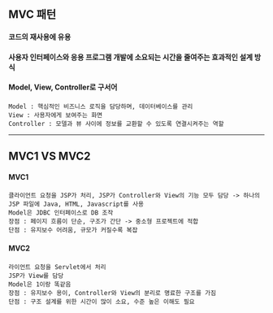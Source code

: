 ## MVC 패턴
#### 코드의 재사용에 유용
#### 사용자 인터페이스와 응용 프로그램 개발에 소요되는 시간을 줄여주는 효과적인 설계 방식
#### Model, View, Controller로 구서어
    Model : 핵심적인 비즈니스 로직을 담당하며, 데이터베이스를 관리
    View : 사용자에게 보여주는 화면
    Controller : 모델과 뷰 사이에 정보를 교환할 수 있도록 연결시켜주는 역할
---
## MVC1 VS MVC2
#### MVC1
    클라이언트 요청을 JSP가 처리, JSP가 Controller와 View의 기능 모두 담당 -> 하나의 JSP 파일에 Java, HTML, Javascript를 사용
    Model은 JDBC 인터페이스로 DB 조작
    장점 : 페이지 흐름이 단순, 구조가 간단 -> 중소형 프로젝트에 적합
    단점 : 유지보수 어려움, 규모가 커질수록 복잡
#### MVC2
    라이언트 요청을 Servlet에서 처리
    JSP가 View를 담당
    Model은 1이랑 똑같음
    장점 : 유지보수 용이, Controller와 View의 분리로 명료한 구조를 가짐
    단점 : 구조 설계를 위한 시간이 많이 소요, 수준 높은 이해도 필요
